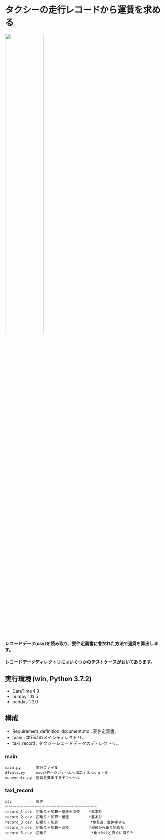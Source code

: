 # タクシーの走行レコードから運賃を求める
<img src="https://4.bp.blogspot.com/-78LRlanhYIs/VqI8UldL9RI/AAAAAAAA3QM/dzJ2ogGy_84/s800/car_taxi2.png" width=50%>

#### レコードデータ(csv)を読み取り、要件定義書に書かれた方法で運賃を算出します。
#### レコードデータディレクトリにはいくつかのテストケースがおいてあります。


## 実行環境 (win, Python 3.7.2)
* DateTime	4.3
* numpy	1.19.5
* pandas	1.2.0


## 構成
* Requirement_definition_document.md : 要件定義書。
* main : 実行時のメインディレクトリ。
* taxi_record : タクシーレコードデータのディレクトリ。

### main
  ```plain
  main.py       実行ファイル
  dfcalc.py     csvをデータフレームへ加工するモジュール
  moneycalc.py  運賃を算出するモジュール
  ```

### taxi_record
  ```plain
  csv           条件
  ーーーーーーーーーーーーーーーーーーーーーーーーー
  record_1.csv  初乗り＋加算＋低速＋深夜    *基本形
  record_2.csv  初乗り＋加算＋低速         *基本形
  record_3.csv  初乗り＋加算        　     *急発進、急停車する
  record_4.csv  初乗り＋加算＋深夜         *深夜から乗り始めた
  record_5.csv  初乗り                    *乗ったけど直ぐに降りた
  ```
